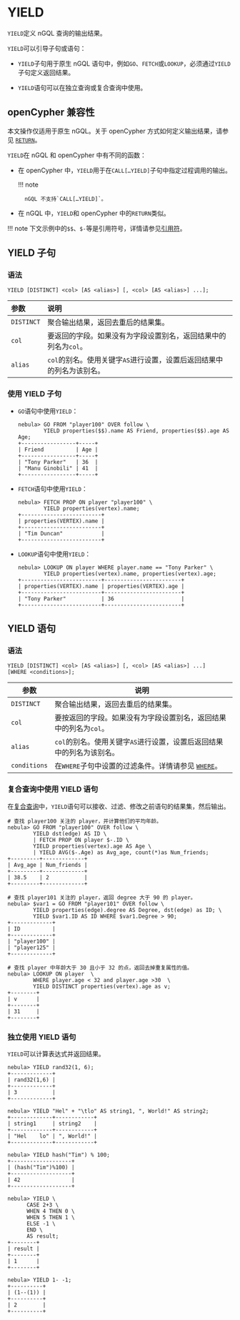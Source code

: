 # YIELD

`YIELD`定义 nGQL 查询的输出结果。

`YIELD`可以引导子句或语句：

- `YIELD`子句用于原生 nGQL 语句中，例如`GO`、`FETCH`或`LOOKUP`，必须通过`YIELD`子句定义返回结果。

- `YIELD`语句可以在独立查询或复合查询中使用。

## openCypher 兼容性

本文操作仅适用于原生 nGQL。关于 openCypher 方式如何定义输出结果，请参见 [`RETURN`](return.md)。

`YIELD`在 nGQL 和 openCypher 中有不同的函数：

- 在 openCypher 中，`YIELD`用于在`CALL[…YIELD]`子句中指定过程调用的输出。

  !!! note

        nGQL 不支持`CALL[…YIELD]`。

- 在 nGQL 中，`YIELD`和 openCypher 中的`RETURN`类似。

!!! note
    下文示例中的`$$`、`$-`等是引用符号，详情请参见[引用符](../4.variable-and-composite-queries/3.property-reference.md)。

## YIELD 子句

### 语法

```ngql
YIELD [DISTINCT] <col> [AS <alias>] [, <col> [AS <alias>] ...];
```

|参数|说明|
|:---|:---|
|`DISTINCT`|聚合输出结果，返回去重后的结果集。|
|`col`|要返回的字段。如果没有为字段设置别名，返回结果中的列名为`col`。|
|`alias`|`col`的别名。使用关键字`AS`进行设置，设置后返回结果中的列名为该别名。|

### 使用 YIELD 子句

- `GO`语句中使用`YIELD`：

    ```ngql
    nebula> GO FROM "player100" OVER follow \
            YIELD properties($$).name AS Friend, properties($$).age AS Age;
    +-----------------+-----+
    | Friend          | Age |
    +-----------------+-----+
    | "Tony Parker"   | 36  |
    | "Manu Ginobili" | 41  |
    +-----------------+-----+
    ```

- `FETCH`语句中使用`YIELD`：

    ```ngql
    nebula> FETCH PROP ON player "player100" \
            YIELD properties(vertex).name;
    +-------------------------+
    | properties(VERTEX).name |
    +-------------------------+
    | "Tim Duncan"            |
    +-------------------------+
    ```

- `LOOKUP`语句中使用`YIELD`：

    ```ngql
    nebula> LOOKUP ON player WHERE player.name == "Tony Parker" \
            YIELD properties(vertex).name, properties(vertex).age;
    +-------------------------+------------------------+
    | properties(VERTEX).name | properties(VERTEX).age |
    +-------------------------+------------------------+
    | "Tony Parker"           | 36                     |
    +-------------------------+------------------------+
    ```

## YIELD 语句

### 语法

```ngql
YIELD [DISTINCT] <col> [AS <alias>] [, <col> [AS <alias>] ...]
[WHERE <conditions>];
```

|参数|说明|
|-|-|
|`DISTINCT`|聚合输出结果，返回去重后的结果集。|
|`col`|要按返回的字段。如果没有为字段设置别名，返回结果中的列名为`col`。|
|`alias`|`col`的别名。使用关键字`AS`进行设置，设置后返回结果中的列名为该别名。|
|`conditions`|在`WHERE`子句中设置的过滤条件。详情请参见 [`WHERE`](where.md)。|

### 复合查询中使用 YIELD 语句

在[复合查询](../4.variable-and-composite-queries/1.composite-queries.md)中，`YIELD`语句可以接收、过滤、修改之前语句的结果集，然后输出。

```ngql
# 查找 player100 关注的 player，并计算他们的平均年龄。
nebula> GO FROM "player100" OVER follow \
        YIELD dst(edge) AS ID \
        | FETCH PROP ON player $-.ID \
        YIELD properties(vertex).age AS Age \
        | YIELD AVG($-.Age) as Avg_age, count(*)as Num_friends;
+---------+-------------+
| Avg_age | Num_friends |
+---------+-------------+
| 38.5    | 2           |
+---------+-------------+
```

```ngql
# 查找 player101 关注的 player，返回 degree 大于 90 的 player。
nebula> $var1 = GO FROM "player101" OVER follow \
        YIELD properties(edge).degree AS Degree, dst(edge) as ID; \
        YIELD $var1.ID AS ID WHERE $var1.Degree > 90;
+-------------+
| ID          |
+-------------+
| "player100" |
| "player125" |
+-------------+

# 查找 player 中年龄大于 30 且小于 32 的点，返回去掉重复属性的值。
nebula> LOOKUP ON player  \
        WHERE player.age < 32 and player.age >30  \
        YIELD DISTINCT properties(vertex).age as v;
+--------+
| v      |
+--------+
| 31     |
+--------+
```

### 独立使用 YIELD 语句

`YIELD`可以计算表达式并返回结果。

```ngql
nebula> YIELD rand32(1, 6);
+-------------+
| rand32(1,6) |
+-------------+
| 3           |
+-------------+

nebula> YIELD "Hel" + "\tlo" AS string1, ", World!" AS string2;
+-------------+------------+
| string1     | string2    |
+-------------+------------+
| "Hel    lo" | ", World!" |
+-------------+------------+

nebula> YIELD hash("Tim") % 100;
+-------------------+
| (hash("Tim")%100) |
+-------------------+
| 42                |
+-------------------+

nebula> YIELD \
      CASE 2+3 \
      WHEN 4 THEN 0 \
      WHEN 5 THEN 1 \
      ELSE -1 \
      END \
      AS result;
+--------+
| result |
+--------+
| 1      |
+--------+

nebula> YIELD 1- -1;
+----------+
| (1--(1)) |
+----------+
| 2        |
+----------+

```

